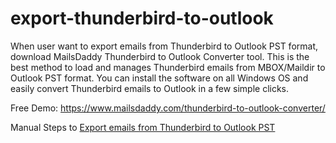 # export-thunderbird-to-outlook
When user want to export emails from Thunderbird to Outlook PST format, download MailsDaddy Thunderbird to Outlook Converter tool. This is the best method to load and manages Thunderbird emails from MBOX/Maildir to Outlook PST format. You can install the software on all Windows OS and easily convert Thunderbird emails to Outlook in a few simple clicks.

Free Demo: https://www.mailsdaddy.com/thunderbird-to-outlook-converter/

Manual Steps to [Export emails from Thunderbird to Outlook PST](https://www.mailsdaddy.com/blogs/solved-export-thunderbird-email-outlook-pst/)
